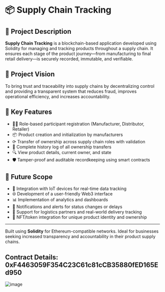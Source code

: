 # 📦 Supply Chain Tracking

## 📜 Project Description
**Supply Chain Tracking** is a blockchain-based application developed using Solidity for managing and tracking products throughout a supply chain. It ensures each stage of the product journey—from manufacturing to final retail delivery—is securely recorded, immutable, and verifiable.

## 🌟 Project Vision
To bring trust and traceability into supply chains by decentralizing control and providing a transparent system that reduces fraud, improves operational efficiency, and increases accountability.

## 🔑 Key Features
- 🧑‍💼 Role-based participant registration (Manufacturer, Distributor, Retailer)
- 📦 Product creation and initialization by manufacturers
- ⟳ Transfer of ownership across supply chain roles with validation
- 📆 Complete history log of all ownership transfers
- 🔍 View product details, current owner, and state
- 🛡️ Tamper-proof and auditable recordkeeping using smart contracts

## 🚀 Future Scope
- 🔗 Integration with IoT devices for real-time data tracking
- 🌐 Development of a user-friendly Web3 interface
- 📊 Implementation of analytics and dashboards
- 📢 Notifications and alerts for status changes or delays
- 🚙 Support for logistics partners and real-world delivery tracking
- 🦙 NFT/token integration for unique product identity and ownership

---

Built using **Solidity** for Ethereum-compatible networks. Ideal for businesses seeking increased transparency and accountability in their product supply chains.

## Contract Details: 0xF4463059F354C23C61c81cCB35880fED165Ed950
![image](https://github.com/user-attachments/assets/6d3cac6b-c0d0-412b-89b6-9a730a9c4612)

